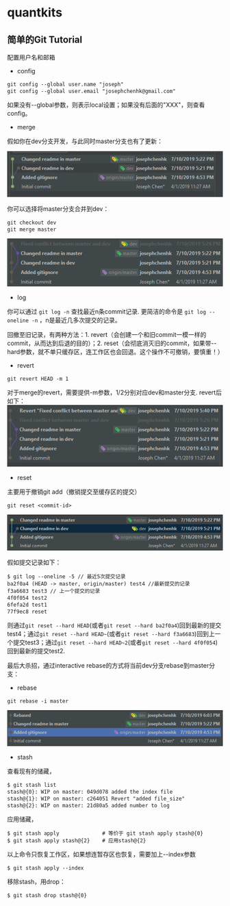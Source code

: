 # quantkits
## 简单的Git Tutorial

配置用户名和邮箱

* config
```shell
git config --global user.name "joseph"
git config --global user.email "josephchenhk@gmail.com"
```
如果没有--global参数，则表示local设置；如果没有后面的"XXX"，则查看config。

* merge

假如你在dev分支开发，与此同时master分支也有了更新：

![alt text](../Contents/Git/git_diverge.png "Git diverge")

你可以选择将master分支合并到dev：
```shell
git checkout dev
git merge master
```

![alt text](../Contents/Git/git_merge.png "Git merge")

* log

你可以通过 `git log -n` 查找最近n条commit记录. 更简洁的命令是 `git log --oneline -n` ，n是最近几多次提交的记录。

回撤至旧记录，有两种方法：1. revert（会创建一个和旧commit一模一样的commit，从而达到后退的目的）；2. reset（会彻底消灭旧的commit，如果带--hard参数，就不单只缓存区，连工作区也会回退。这个操作不可撤销，要慎重！）

* revert
```shell
git revert HEAD -m 1
```
对于merge的revert，需要提供-m参数，1/2分别对应dev和master分支. revert后如下：
![alt text](../Contents/Git/git_revert.png "Git revert")

* reset

主要用于撤销git add（撤销提交至缓存区的提交）
```shell
git reset <commit-id>
```
![alt text](../Contents/Git/git_reset.png "Git reset")

假如提交记录如下：
```
$ git log --oneline -5 // 最近5次提交记录
ba2f0a4 (HEAD -> master, origin/master) test4 //最新提交的记录
f3a6683 test3 // 上一个提交的记录
4f0f054 test2
6fefa2d test1
77f9ec8 reset
```

则通过`git reset --hard HEAD`(或者`git reset --hard ba2f0a4`)回到最新的提交test4；通过`git reset --hard HEAD~`(或者`git reset --hard f3a6683`)回到上一个提交test3；通过`git reset --hard HEAD~2`(或者`git reset --hard 4f0f054`)回到最新的提交test2.

最后大杀招，通过interactive rebase的方式将当前dev分支rebase到master分支：

* rebase
```shell
git rebase -i master
```
![alt text](../Contents/Git/git_rebase.png "Git rebase")

* stash

查看现有的储藏，
```shell
$ git stash list
stash@{0}: WIP on master: 049d078 added the index file
stash@{1}: WIP on master: c264051 Revert "added file_size"
stash@{2}: WIP on master: 21d80a5 added number to log
```

应用储藏，

```shell
$ git stash apply              # 等价于 git stash apply stash@{0}
$ git stash apply stash@{2}    # 应用stash@{2}
```

以上命令只恢复工作区，如果想连暂存区也恢复，需要加上--index参数

```shell
$ git stash apply --index
```

移除stash，用drop：

```shell
$ git stash drop stash@{0}
```

